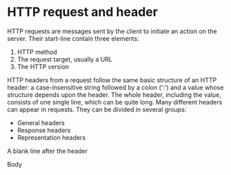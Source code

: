 # HTTP request and header

HTTP requests are messages sent by the client to initiate an action on the server. Their start-line contain three elements:

1. HTTP method
2. The request target, usually a URL
3. The HTTP version

HTTP headers from a request follow the same basic structure of an HTTP header: a case-insensitive string followed by a colon (':') and a value whose structure depends upon the header. The whole header, including the value, consists of one single line, which can be quite long.
Many different headers can appear in requests. They can be divided in several groups:

- General headers
- Response headers
- Representation headers

A blank line after the header

Body
